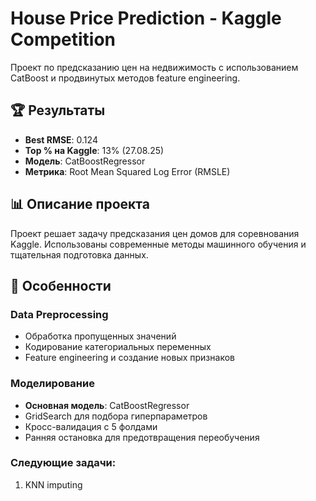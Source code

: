 # House Price Prediction - Kaggle Competition

Проект по предсказанию цен на недвижимость с использованием CatBoost и продвинутых методов feature engineering.

## 🏆 Результаты

- **Best RMSE**: 0.124
- **Top % на Kaggle**: 13% (27.08.25)
- **Модель**: CatBoostRegressor
- **Метрика**: Root Mean Squared Log Error (RMSLE)

## 📊 Описание проекта

Проект решает задачу предсказания цен домов для соревнования Kaggle. Использованы современные методы машинного обучения и тщательная подготовка данных.

## 🚀 Особенности

### Data Preprocessing
- Обработка пропущенных значений
- Кодирование категориальных переменных
- Feature engineering и создание новых признаков

### Моделирование
- **Основная модель**: CatBoostRegressor
- GridSearch для подбора гиперпараметров
- Кросс-валидация с 5 фолдами
- Ранняя остановка для предотвращения переобучения
### Следующие задачи:
1. KNN imputing
